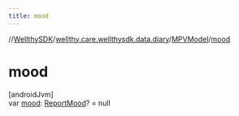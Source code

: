 ```yaml
---
title: mood
---
```

//[WellthySDK](../../../index.html)/[wellthy.care.wellthysdk.data.diary](../index.html)/[MPVModel](index.html)/[mood](mood.html)



# mood



[androidJvm]\
var [mood](mood.html): [ReportMood](../-report-mood/index.html)? = null




